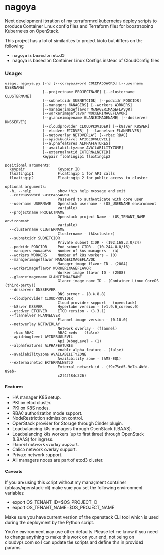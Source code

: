 # nagoya
Next development iteration of my terraformed kubernetes deploy scripts to produce Container Linux config files and Terraform files for boostrapping Kubernetes on OpenStack.

This project has a lot of similarities to project kioto but differs on the following:
* nagoya is based on etcd3
* nagoya is based on Container Linux Configs instead of CloudConfig files

### Usage:
```
usage: nagoya.py [-h] [--corepassword COREPASSWORD] [--username USERNAME]
                 [--projectname PROJECTNAME] [--clustername CLUSTERNAME]
                 [--subnetcidr SUBNETCIDR] [--podcidr PODCIDR]
                 [--managers MANAGERS] [--workers WORKERS]
                 [--managerimageflavor MANAGERIMAGEFLAVOR]
                 [--workerimageflavor WORKERIMAGEFLAVOR]
                 [--glanceimagename GLANCEIMAGENAME] [--dnsserver DNSSERVER]
                 [--cloudprovider CLOUDPROVIDER] [--k8sver K8SVER]
                 [--etcdver ETCDVER] [--flannelver FLANNELVER]
                 [--netoverlay NETOVERLAY] [--rbac RBAC]
                 [--apidebuglevel APIDEBUGLEVEL]
                 [--alphafeatures ALPHAFEATURES]
                 [--availabilityzone AVAILABILITYZONE]
                 [--externalnetid EXTERNALNETID]
                 keypair floatingip1 floatingip2

positional arguments:
  keypair               Keypair ID
  floatingip1           Floatingip 1 for API calls
  floatingip2           Floatingip 2 for public access to cluster

optional arguments:
  -h, --help            show this help message and exit
  --corepassword COREPASSWORD
                        Password to authenticate with core user
  --username USERNAME   Openstack username - (OS_USERNAME environment
                        variable)
  --projectname PROJECTNAME
                        Openstack project Name - (OS_TENANT_NAME environment
                        variable)
  --clustername CLUSTERNAME
                        Clustername - (k8scluster)
  --subnetcidr SUBNETCIDR
                        Private subnet CIDR - (192.168.3.0/24)
  --podcidr PODCIDR     Pod subnet CIDR - (10.244.0.0/16)
  --managers MANAGERS   Number of k8s managers - (3)
  --workers WORKERS     Number of k8s workers - (0)
  --managerimageflavor MANAGERIMAGEFLAVOR
                        Manager image flavor ID - (2004)
  --workerimageflavor WORKERIMAGEFLAVOR
                        Worker image flavor ID - (2008)
  --glanceimagename GLANCEIMAGENAME
                        Glance image name ID - (Container Linux CoreOS (third-party))
  --dnsserver DNSSERVER
                        DNS server - (8.8.8.8)
  --cloudprovider CLOUDPROVIDER
                        Cloud provider support - (openstack)
  --k8sver K8SVER       Hyperkube version - (v1.9.6_coreos.0)
  --etcdver ETCDVER     ETCD version - (3.3.1)
  --flannelver FLANNELVER
                        Flannel image version - (0.10.0)
  --netoverlay NETOVERLAY
                        Network overlay - (flannel)
  --rbac RBAC           RBAC mode - (false)
  --apidebuglevel APIDEBUGLEVEL
                        Api DebugLevel - (1)
  --alphafeatures ALPHAFEATURES
                        enable alpha feature - (false)
  --availabilityzone AVAILABILITYZONE
                        Availability zone - (AMS-EQ1)
  --externalnetid EXTERNALNETID
                        External network id - (f9c73cd5-9e7b-4bfd-89eb-
                        c2f4f584c326)
```

#### Features
* HA manager K8S setup.
* PKI on etcd cluster.
* PKI on K8S nodes.
* RBAC authorization mode support.
* NodeRestriction admission control.
* OpenStack provider for Storage through Cinder plugin.
* Loadbalancing k8s managers through OpenStack (LBAAS).
* Loadbalancing k8s workers (up to first three) through OpenStack (LBAAS) for ingress.
* Flannel network overlay support.
* Calico network overlay support.
* Private network support.
* All managers nodes are part of etcd3 cluster.

#### Caveats
If you are using this script without my managment container (pblaas/openstack-cli) make sure you set the following environment variables:

* export OS_TENANT_ID=$OS_PROJECT_ID
* export OS_TENANT_NAME=$OS_PROJECT_NAME

Make sure you have current version of the openstack CLI tool which is used during the deployment by the Python script.

You're environment may use other defaults. Please let me know if you need to change anything to make this work on your end, not being on cloudvps.com so I can update the scripts and define this in provided params.

